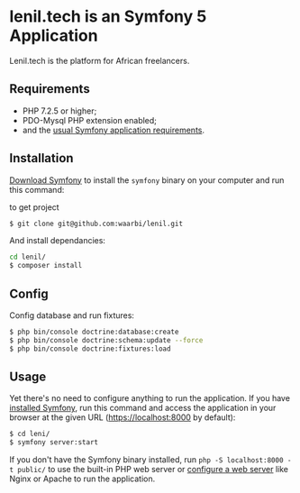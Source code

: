 lenil.tech is an Symfony 5 Application
========================
Lenil.tech is the platform for African freelancers.

Requirements
------------

  * PHP 7.2.5 or higher;
  * PDO-Mysql PHP extension enabled;
  * and the [usual Symfony application requirements][2].

Installation
------------

[Download Symfony][4] to install the `symfony` binary on your computer and run
this command:

to get project
```bash
$ git clone git@github.com:waarbi/lenil.git
```

And install dependancies:

```bash
cd lenil/
$ composer install
```
Config
-----

Config database and run fixtures:

```bash
$ php bin/console doctrine:database:create
$ php bin/console doctrine:schema:update --force
$ php bin/console doctrine:fixtures:load
```

Usage
-----

Yet there's no need to configure anything to run the application. If you have
[installed Symfony][4], run this command and access the application in your
browser at the given URL (<https://localhost:8000> by default):

```bash
$ cd leni/
$ symfony server:start
```

If you don't have the Symfony binary installed, run `php -S localhost:8000 -t public/`
to use the built-in PHP web server or [configure a web server][3] like Nginx or
Apache to run the application.

[1]: https://symfony.com/doc/current/best_practices.html
[2]: https://symfony.com/doc/current/reference/requirements.html
[3]: https://symfony.com/doc/current/cookbook/configuration/web_server_configuration.html
[4]: https://symfony.com/download
